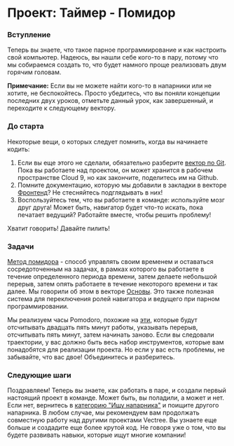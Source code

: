# Проект: Таймер - Помидор

### Вступление

Теперь вы знаете, что такое парное программирование и как настроить свой компьютер. Надеюсь, вы нашли себе кого-то в пару, потому что мы собираемся создать то, что будет намного проще реализовать двум горячим головам.

**Примечание:** Если вы не можете найти кого-то в напарники или не хотите, не беспокойтесь. Просто убедитесь, что вы поняли концепции последних двух уроков, отметьте данный урок, как завершенный, и переходите к следующему вектору.

### До старта

Некоторые вещи, о которых следует помнить, когда вы начинаете кодить:

1. Если вы еще этого не сделали, обязательно разберите [вектор по Git](https://vectree.ru/text/44/0/0). Пока вы работаете над проектом, он может хранится в рабочем пространстве Cloud 9, но как закончите, поделитесь им на Github.
2. Помните документацию, которую мы добавили в закладки в векторе [Фронтенд](https://vectree.ru/text/45/0/0)? Не стесняйтесь подглядывать в них!
3. Воспользуйтесь тем, что вы работаете в команде: используйте мозг друг друга! Может быть, навигатор будет что-то искать, пока печатает ведущий? Работайте вместе, чтобы решить проблему!

Хватит говорить! Давайте пилить!

### Задачи

[Метод помидора](https://ru.wikipedia.org/wiki/%D0%9C%D0%B5%D1%82%D0%BE%D0%B4_%D0%BF%D0%BE%D0%BC%D0%B8%D0%B4%D0%BE%D1%80%D0%B0) - способ управлять своим временем и оставаться сосредоточенным на задачах, в рамках которого вы работаете в течение определенного периода времени, затем делаете небольшой перерыв, затем опять работаете в течение некоторого времени и так далее. Мы говорили об этом в векторе [Основы](https://vectree.ru/text/22/2/0). Это также полезная система для переключения ролей навигатора и ведущего при парном программировании.

Мы реализуем часы Pomodoro, похожие на [эти](http://romantic-trouble.surge.sh/), которые будут отсчитывать двадцать пять минут работы, указывать перерыв, отсчитывать пять минут, затем начинать заново. Если вы следовали траектории, у вас должно быть весь набор инструментов, которые вам понадобятся для реализации проекта. Но если у вас есть проблемы, не забывайте, что вас двое! Объединитесь и разберитесь.

### Следующие шаги

Поздравляем! Теперь вы знаете, как работать в паре, и создали первый настоящий проект в команде. Может быть, вы поладили, а может и нет. Если нет, вернитесь в [категорию "Ищу напарника"](https://forum.vectree.ru/c/ishhu-naparnika) и поищите другого напарника. В любом случае, мы рекомендуем вам продолжать совместную работу над другими проектами Vectree. Вы узнаете еще больше и создадите еще более крутой код. Не говоря уже о том, что вы будете развивать навыки, которые ищут многие компании!
